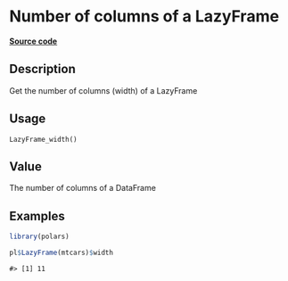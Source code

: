 

# Number of columns of a LazyFrame

[**Source code**](https://github.com/pola-rs/r-polars/tree/main/R/lazyframe__lazy.R#L1403)

## Description

Get the number of columns (width) of a LazyFrame

## Usage

<pre><code class='language-R'>LazyFrame_width()
</code></pre>

## Value

The number of columns of a DataFrame

## Examples

``` r
library(polars)

pl$LazyFrame(mtcars)$width
```

    #> [1] 11
